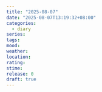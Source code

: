 ```yaml
---
title: "2025-08-07"
date: "2025-08-07T13:19:32+08:00"
categories:
  - diary
series: 
tags: 
mood: 
weather: 
location: 
rating: 
stime: 
release: 0
draft: true
---
```

